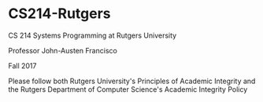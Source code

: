 # CS214-Rutgers
CS 214 Systems Programming at Rutgers University

Professor John-Austen Francisco

Fall 2017

Please follow both Rutgers University's Principles of Academic Integrity and the Rutgers Department of Computer Science's Academic Integrity Policy
